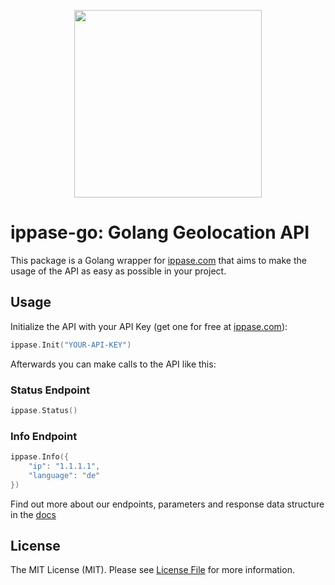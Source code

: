 <p align="center">
<img src="https://app.ippase.com/img/logo/ippase.png" width="300"/>
</p>

# ippase-go: Golang Geolocation API

This package is a Golang wrapper for [ippase.com] that aims to make the usage of the API as easy as possible in your project.

## Usage

Initialize the API with your API Key (get one for free at [ippase.com]):

```go
ippase.Init("YOUR-API-KEY")
```

Afterwards you can make calls to the API like this:

### Status Endpoint

```go
ippase.Status()
```

### Info Endpoint

```go
ippase.Info({
    "ip": "1.1.1.1",
    "language": "de"
})
```


Find out more about our endpoints, parameters and response data structure in the [docs]

## License

The MIT License (MIT). Please see [License File](LICENSE.md) for more information.

[docs]: https://ippase.com/docs
[ippase.com]: https://ippase.com
